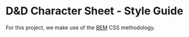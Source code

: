 # D&D Character Sheet - Style Guide
For this project, we make use of the [BEM](https://en.bem.info/) CSS methodology.